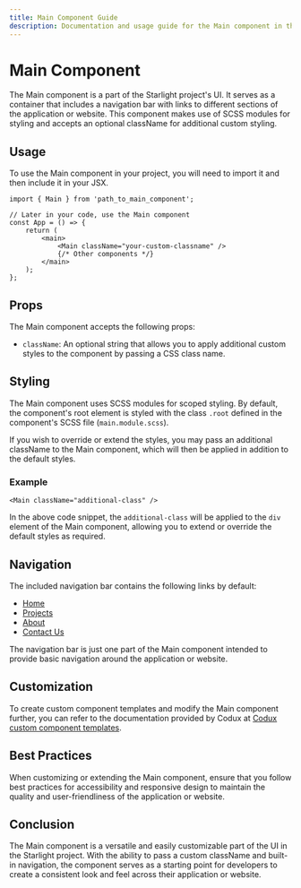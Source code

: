 ```yaml
---
title: Main Component Guide
description: Documentation and usage guide for the Main component in the Starlight project.
---
```


# Main Component

The Main component is a part of the Starlight project's UI. It serves as a container that includes a navigation bar with links to different sections of the application or website. This component makes use of SCSS modules for styling and accepts an optional className for additional custom styling.

## Usage

To use the Main component in your project, you will need to import it and then include it in your JSX.

```
import { Main } from 'path_to_main_component';

// Later in your code, use the Main component
const App = () => {
    return (
        <main>
            <Main className="your-custom-classname" />
            {/* Other components */}
        </main>
    );
};
```

## Props

The Main component accepts the following props:

- `className`: An optional string that allows you to apply additional custom styles to the component by passing a CSS class name.

## Styling

The Main component uses SCSS modules for scoped styling. By default, the component's root element is styled with the class `.root` defined in the component's SCSS file (`main.module.scss`).

If you wish to override or extend the styles, you may pass an additional className to the Main component, which will then be applied in addition to the default styles.

### Example

```
<Main className="additional-class" />
```

In the above code snippet, the `additional-class` will be applied to the `div` element of the Main component, allowing you to extend or override the default styles as required.

## Navigation

The included navigation bar contains the following links by default:

- [Home](/home)
- [Projects](/projects)
- [About](/about)
- [Contact Us](/contact)

The navigation bar is just one part of the Main component intended to provide basic navigation around the application or website.

## Customization

To create custom component templates and modify the Main component further, you can refer to the documentation provided by Codux at [Codux custom component templates](https://help.codux.com/kb/en/article/kb16522).

## Best Practices

When customizing or extending the Main component, ensure that you follow best practices for accessibility and responsive design to maintain the quality and user-friendliness of the application or website.

## Conclusion

The Main component is a versatile and easily customizable part of the UI in the Starlight project. With the ability to pass a custom className and built-in navigation, the component serves as a starting point for developers to create a consistent look and feel across their application or website.